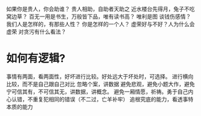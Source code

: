 
如果你是贵人，你会助谁？  贵人相助，自助者天助之
近水楼台先得月，兔子不吃窝边草？
百无一用是书生，万般皆下品，唯有读书高？
唯利是图
谈钱伤感情？ 
我们人是怎样的，有那些人性？
你是怎样的一个人？
虚荣好与不好？人为什么会虚荣
对贪污有什么看法？


# 如何有逻辑?
事情有两面，看两面性，好坏进行比较。好处远大于坏处时，可选择。
进行横向比较，而不是自己跟自己对比
忽略个案，讲数据
避免悲观，避免小题大作，避免宁可信其有，不可信其无，讲数据，讲概念。
避免一厢情愿，祈祷。勇于自己内心认错，不重复犯相同的错误（不二过，亡羊补牢）
追根究底的能力，看透事特本质的能力